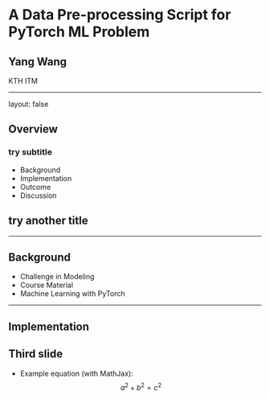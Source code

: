 # A Data Pre-processing Script for PyTorch ML Problem

## Yang Wang

KTH ITM

---

layout: false

## Overview
### try subtitle

- Background
- Implementation
- Outcome
- Discussion

## try another title

---

## Background

- Challenge in Modeling
- Course Material
- Machine Learning with PyTorch

---

## Implementation

## Third slide

- Example equation (with MathJax): $$ a^2 + b^2 = c^2 $$
